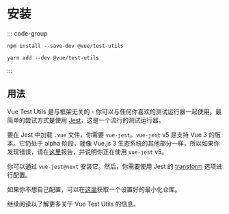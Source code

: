 # 安装

::: code-group

```shell [npm]
npm install --save-dev @vue/test-utils
```

```shell [yarn]
yarn add --dev @vue/test-utils
```

:::

## 用法

Vue Test Utils 是与框架无关的 - 你可以与任何你喜欢的测试运行器一起使用。最简单的尝试方式是使用 [Jest](https://jestjs.io/)，这是一个流行的测试运行器。

要在 Jest 中加载 `.vue` 文件，你需要 `vue-jest`。`vue-jest` v5 是支持 Vue 3 的版本。它仍处于 alpha 阶段，就像 Vue.js 3 生态系统的其他部分一样，所以如果你发现错误，请在[这里](https://github.com/vuejs/vue-jest/)报告，并说明你正在使用 `vue-jest` v5。

你可以通过 `vue-jest@next` 安装它。然后，你需要使用 Jest 的 [transform](https://jestjs.io/docs/en/configuration#transform-objectstring-pathtotransformer--pathtotransformer-object) 选项进行配置。

如果你不想自己配置，可以在[这里](https://github.com/lmiller1990/vtu-next-demo)获取一个设置好的最小化仓库。

继续阅读以了解更多关于 Vue Test Utils 的信息。
